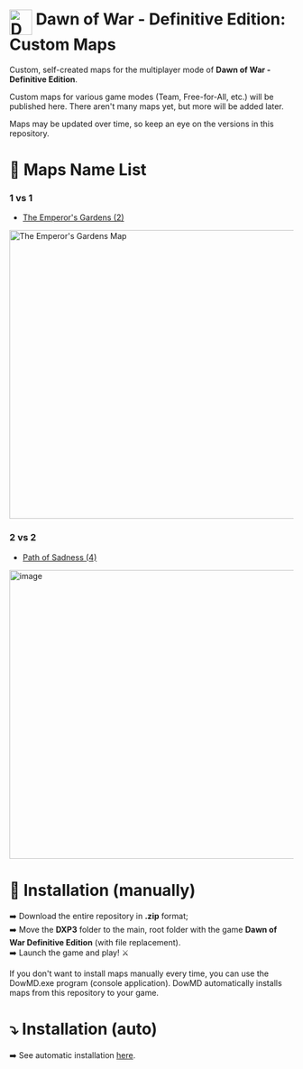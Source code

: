 # <img align="top" width="40" height="45" alt="DowMD" src="https://github.com/user-attachments/assets/99ae2382-443f-43cf-a48b-62c8d7f16692" /> Dawn of War - Definitive Edition: Custom Maps
Custom, self-created maps for the multiplayer mode of **Dawn of War - Definitive Edition**.

Custom maps for various game modes (Team, Free-for-All, etc.) will be published here. There aren't many maps yet, but more will be added later.

Maps may be updated over time, so keep an eye on the versions in this repository.

# :page_facing_up: Maps Name List
### 1 vs 1

* [The Emperor's Gardens (2)](Maps%20List/The%20Emperor's%20Gardens%20(2).md)
<img width="512" height="512" alt="The Emperor's Gardens Map" src="https://github.com/user-attachments/assets/7433012f-81ea-4b3a-a296-fd612e71b3a3" />

### 2 vs 2

* [Path of Sadness (4)](Maps%20List/Path%20of%20Sadness%20(4).md)
<img width="512" height="512" alt="image" src="https://github.com/user-attachments/assets/c864e48d-b2c6-4930-a8b3-1862534f8479" />


# :ledger: Installation (manually)
:arrow_right: Download the entire repository in **.zip** format;<br>
:arrow_right: Move the **DXP3** folder to the main, root folder with the game **Dawn of War Definitive Edition** (with file replacement).<br>
:arrow_right: Launch the game and play! :crossed_swords: <br>

If you don't want to install maps manually every time, you can use the DowMD.exe program (console application). DowMD automatically installs maps from this repository to your game.
# :arrow_heading_down: Installation (auto)
:arrow_right: See automatic installation [here](https://github.com/Famous-Fox/dowmd-downoader).
